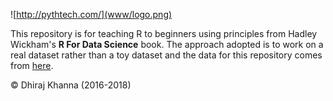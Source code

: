![http://pythtech.com/](www/logo.png)

This repository is for teaching R to beginners using principles from Hadley Wickham's **R For Data Science** book. The approach adopted is to work on a real dataset 
rather than a toy dataset and the data for this repository comes from [here](https://data.sonomacounty.ca.gov/Government/Animal-Shelter-Intake-and-Outcome/924a-vesw/data).

&copy; Dhiraj Khanna (2016-2018)
